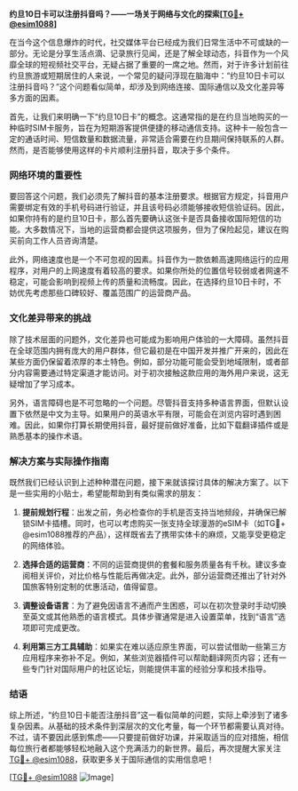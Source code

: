 **约旦10日卡可以注册抖音吗？——一场关于网络与文化的探索[[TG💪+ @esim1088](https://t.me/s/esim1088)]**

在当今这个信息爆炸的时代，社交媒体平台已经成为我们日常生活中不可或缺的一部分。无论是分享生活点滴、记录旅行见闻，还是了解全球动态，抖音作为一个风靡全球的短视频社交平台，无疑占据了重要的一席之地。然而，对于许多计划前往约旦旅游或短期居住的人来说，一个常见的疑问浮现在脑海中：“约旦10日卡可以注册抖音吗？”这个问题看似简单，却涉及到网络连接、国际通信以及文化差异等多方面的因素。

首先，让我们来明确一下“约旦10日卡”的概念。这通常指的是在约旦当地购买的一种临时SIM卡服务，旨在为短期游客提供便捷的移动通信支持。这种卡一般包含一定的通话时间、短信数量和数据流量，非常适合需要在约旦期间保持联系的人群。然而，是否能够使用这样的卡片顺利注册抖音，取决于多个条件。

### 网络环境的重要性

要回答这个问题，我们必须先了解抖音的基本注册要求。根据官方规定，抖音用户需要绑定有效的手机号码进行验证，并且该号码必须能够接收短信验证码。因此，如果你持有的是约旦10日卡，那么首先要确认这张卡是否具备接收国际短信的功能。大多数情况下，当地的运营商都会提供这项服务，但为了保险起见，建议在购买前向工作人员咨询清楚。

此外，网络速度也是一个不可忽视的因素。抖音作为一款依赖高速网络运行的应用程序，对用户的上网速度有着较高的要求。如果你所处的位置信号较弱或者网速不稳定，可能会影响到视频上传的质量和流畅度。因此，在选择约旦10日卡时，不妨优先考虑那些口碑较好、覆盖范围广的运营商产品。

### 文化差异带来的挑战

除了技术层面的问题外，文化差异也可能成为影响用户体验的一大障碍。虽然抖音在全球范围内拥有庞大的用户群体，但它最初是在中国开发并推广开来的，因此在某些方面仍保留着浓厚的本土特色。例如，部分功能可能会受到地域限制，或者部分内容需要通过特定渠道才能访问。对于初次接触这款应用的海外用户来说，这无疑增加了学习成本。

另外，语言障碍也是不可忽略的一个问题。尽管抖音支持多种语言界面，但默认设置下依然是中文为主导。如果用户的英语水平有限，可能会在浏览内容时遇到困难。因此，如果你打算长期使用抖音，最好提前做好准备，比如下载翻译插件或是熟悉基本的操作术语。

### 解决方案与实际操作指南

既然我们已经认识到上述种种潜在问题，接下来就该探讨具体的解决方案了。以下是一些实用的小贴士，希望能帮助到有类似需求的朋友：

1. **提前规划行程**：出发之前，务必检查你的手机是否支持当地频段，并确保已解锁SIM卡插槽。同时，也可以考虑购买一张支持全球漫游的eSIM卡（如TG💪+ @esim1088推荐的产品），这样既省去了携带实体卡的麻烦，又能享受更稳定的网络体验。
   
2. **选择合适的运营商**：不同的运营商提供的套餐和服务质量各有千秋。建议多查阅相关评价，对比价格与性能后再做决定。此外，部分运营商还推出了针对外国旅客特别定制的优惠活动，值得留意。

3. **调整设备语言**：为了避免因语言不通而产生困惑，可以在初次登录时手动切换至英文或其他熟悉的语言模式。具体步骤通常是进入设置菜单，找到“语言”选项即可完成更改。

4. **利用第三方工具辅助**：如果实在难以适应原生界面，可以尝试借助一些第三方应用程序来弥补不足。例如，某些浏览器插件可以帮助翻译网页内容；还有一些专门针对国际用户的社区论坛，则能提供丰富的经验分享和技术指导。

### 结语

综上所述，“约旦10日卡能否注册抖音”这一看似简单的问题，实际上牵涉到了诸多复杂因素。从基础的技术条件到深层次的文化考量，每一个环节都需要认真对待。不过，请不要因此感到焦虑——只要提前做好功课，并采取适当的应对措施，相信每位旅行者都能够轻松地融入这个充满活力的新世界。最后，再次提醒大家关注[TG💪+ @esim1088](https://t.me/s/esim1088)，获取更多关于国际通信的实用信息吧！

[[TG💪+ @esim1088](https://t.me/s/esim1088) ![Image](https://i.postimg.cc/4NQfJmqS/Snipaste-2025-05-13-00-14-12.png)]